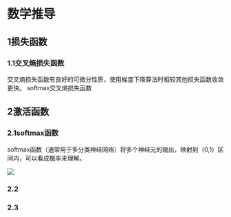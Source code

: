 # 数学推导

## 1损失函数

### 1.1交叉熵损失函数

交叉熵损失函数有良好的可微分性质，使用梯度下降算法时相较其他损失函数收敛更快。
softmax交叉熵损失函数

## 2激活函数

### 2.1softmax函数

softmax函数（通常用于多分类神经网络）将多个神经元的输出，映射到（0,1）区间内，可以看成概率来理解。

<img src="http://latex.codecogs.com/gif.latex?\ S_i = \frac {e^i} {\sum^{j=n}_j e^j}" />

### 2.2

### 2.3

